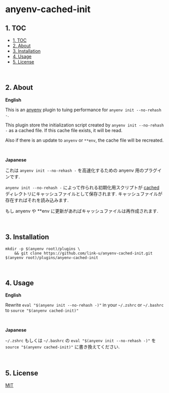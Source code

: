 # anyenv-cached-init

## 1. TOC

<!-- TOC depthFrom:2 -->

- [1. TOC](#1-toc)
- [2. About](#2-about)
- [3. Installation](#3-installation)
- [4. Usage](#4-usage)
- [5. License](#5-license)

<!-- /TOC -->

<br>

## 2. About

**English**

This is an [anyenv](https://github.com/anyenv/anyenv) plugin to tuing performance for `anyenv init --no-rehash -`.

This plugin store the initialization script created by `anyenv init --no-rehash -` as a cached file.
If this cache file exists, it will be read.

Also if there is an update to `anyenv` or `**env`, the cache file will be recreated.

<br>

**Japanese**

これは `anyenv init --no-rehash -` を高速化するための anyenv 用のプラグインです.

`anyenv init --no-rehash -` によって作られる初期化用スクリプトが [cached](./cached/) ディレクトリにキャッシュファイルとして保存されます.
キャッシュファイルが存在すればそれを読み込みます.

もし anyenv や **env に更新があればキャッシュファイルは再作成されます.

<br>

## 3. Installation

```
mkdir -p $(anyenv root)/plugins \
    && git clone https://github.com/link-u/anyenv-cached-init.git $(anyenv root)/plugins/anyenv-cached-init
```

<br>

## 4. Usage

**English**

Rewrite `eval "$(anyenv init --no-rehash -)"` in your `~/.zshrc` or `~/.bashrc` to `source "$(anyenv cached-init)"`

<br>

**Japanese**

`~/.zshrc` もしくは `~/.bashrc` の `eval "$(anyenv init --no-rehash -)"` を `source "$(anyenv cached-init)"` に書き換えてください.

<br>

## 5. License

[MIT](./LICENSE.md)
